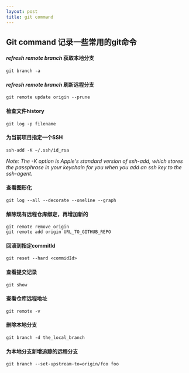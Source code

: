 ```yaml
---
layout: post
title: git command
---
```


## Git command 记录一些常用的git命令

#### _refresh remote branch_ 获取本地分支
```
git branch -a
```

#### _refresh remote branch_ 刷新远程分支
```
git remote update origin --prune
```

#### 检查文件history 
```
git log -p filename
```

#### 为当前项目指定一个SSH
```
ssh-add -K ~/.ssh/id_rsa
```
_Note: The -K option is Apple's standard version of ssh-add, which stores the passphrase in your keychain for you when you add an ssh key to the ssh-agent._

#### 查看图形化
```
git log --all --decorate --oneline --graph
```

#### 解除现有远程仓库绑定，再增加新的
```
git remote remove origin
git remote add origin URL_TO_GITHUB_REPO
```

#### 回滚到指定commitId
```
git reset --hard <commidId>
```

#### 查看提交记录
```
git show
```

#### 查看仓库远程地址
```
git remote -v
```

#### 删除本地分支
```
git branch -d the_local_branch
```

#### 为本地分支新增追踪的远程分支
```
git branch --set-upstream-to=origin/foo foo
```